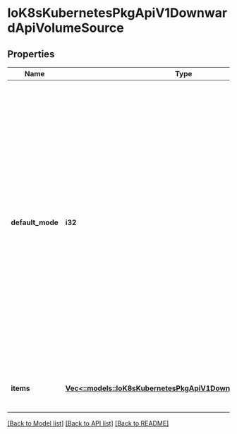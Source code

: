 # IoK8sKubernetesPkgApiV1DownwardApiVolumeSource

## Properties
Name | Type | Description | Notes
------------ | ------------- | ------------- | -------------
**default_mode** | **i32** | Optional: mode bits to use on created files by default. Must be a value between 0 and 0777. Defaults to 0644. Directories within the path are not affected by this setting. This might be in conflict with other options that affect the file mode, like fsGroup, and the result can be other mode bits set. | [optional] [default to null]
**items** | [**Vec<::models::IoK8sKubernetesPkgApiV1DownwardApiVolumeFile>**](io.k8s.kubernetes.pkg.api.v1.DownwardAPIVolumeFile.md) | Items is a list of downward API volume file | [optional] [default to null]

[[Back to Model list]](../README.md#documentation-for-models) [[Back to API list]](../README.md#documentation-for-api-endpoints) [[Back to README]](../README.md)


